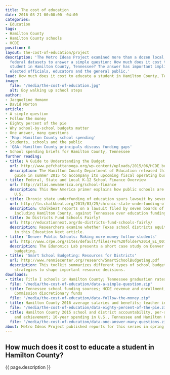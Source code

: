 ```yaml
---
title: The cost of education
date: 2016-03-21 00:00:00 -04:00
categories:
- Education
tags:
- Hamilton County
- Hamilton County schools
- HCDE
position: 6
layout: the-cost-of-education/project
description: 'The Metro Ideas Project examined more than a dozen local, state and
  federal datasets to answer a simple question: How much does it cost to educate a
  student in Hamilton County, Tennessee? The answer has important implications for
  elected officials, educators and the general public.'
lead: How much does it cost to educate a student in Hamilton County, Tennessee?
image:
  file: "/media/the-cost-of-education.jpg"
  alt: Boy walking up school steps
author:
- Jacqueline Homann
- David Morton
article:
- A simple question
- Follow the money
- Eighty percent of the pie
- Why school-by-school budgets matter
- One answer, many questions
- 'Map: Hamilton County school spending'
- Students, schools and the public
- 'Q&A: Hamilton County principals discuss funding gaps'
- School spending briefs for Hamilton County, Tennessee
further reading:
- title: A Guide to Understanding the Budget
  url: http://www.pefchattanooga.org/wp-content/uploads/2015/06/HCDE_budget-guide_051515.pdf
  description: The Hamilton County Department of Education released this citizen's
    guide in summer 2015 to accompany its upcoming fiscal operating budget.
- title: Federal, State and Local K–12 School Finance Overview
  url: http://atlas.newamerica.org/school-finance
  description: This New America primer explains how public schools are funded in the
    U.S.
- title: Chronic state underfunding of education spurs lawsuit by seven school districts
  url: http://tn.chalkbeat.org/2015/03/25/chronic-state-underfunding-of-education-spurs-lawsuit-by-seven-school-districts/#.VuGq_cdouEI
  description: Chalkbeat reports on a lawsuit filed by seven boards of education,
    including Hamilton County, against Tennessee over education funding.
- title: Do Districts Fund Schools Fairly?
  url: http://educationnext.org/do-districts-fund-schools-fairly/
  description: Researchers examine whether Texas school districts equitably fund schools
    in this Education Next article.
- title: 'Denver Public Schools: Making more money follow students'
  url: http://www.crpe.org/sites/default/files/For%20folder%2014_EL_001_DPS_Case_Study_F-2.pdf
  description: The Edunomics Lab presents a short case study on Denver's move to student-based
    budgeting.
- title: 'Smart School Budgeting: Resources for Districts'
  url: http://www.renniecenter.org/research/SmartSchoolBudgeting.pdf
  description: This toolkit summarizes different types of school budgeting and provides
    strategies to shape important resource decisions.
downloads:
- title: Title I schools in Hamilton County; Tennessee graduation rates
  file: "/media/the-cost-of-education/data-a-simple-question.zip"
- title: Tennessee school funding sources; HCDE revenue and enrollment; Hamilton County
    Commission discretionary funds
  file: "/media/the-cost-of-education/data-follow-the-money.zip"
- title: Hamilton County 2016 average salaries and benefits; teacher investment index
  file: "/media/the-cost-of-education/data-eighty-percent-of-the-pie.zip"
- title: Hamilton County 2015 school and district accountability, per-student spending,
    and achievement; 10-year spending in U.S., Tennessee and Hamilton County
  file: "/media/the-cost-of-education/data-one-answer-many-questions.zip"
about: Metro Ideas Project published reports for this series in spring 2016.
---
```


## How much does it cost to educate a student in Hamilton County?

{{ page.description }}
